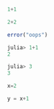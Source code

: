 ```julia {cast="true"}
1+1
```

```julia {cast="true" font-size=28 delay=0.5}
2+2
```

```julia {cast="true" allow_errors="true"}
error("oops")
```

```julia {cast="true"}
julia> 1+1
2

julia> 3
3

```

```julia {cast="true" name="ex1"}
x=2

```

```julia {cast="true" name="ex1"}
y = x+1

```
